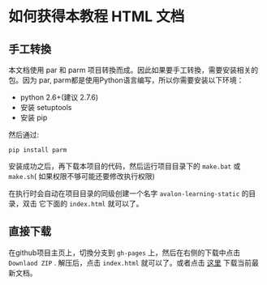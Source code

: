 # 如何获得本教程 HTML 文档

## 手工转換

本文档使用 par 和 parm 项目转換而成。因此如果要手工转換，需要安装相关的包。因为
par, parm都是使用Python语言编写，所以你需要安装以下环境：

* python 2.6+(建议 2.7.6)
* 安装 setuptools
* 安装 pip

然后通过:

```
pip install parm
```

安装成功之后，再下载本项目的代码，然后运行项目目录下的 `make.bat` 或 `make.sh`(
如果权限不够可能还要修改执行权限)

在执行时会自动在项目目录的同级创建一个名字 `avalon-learning-static` 的目录，双击
它下面的 `index.html` 就可以了。

## 直接下载

在github项目主页上，切換分支到 `gh-pages` 上，然后在右侧的下载中点击 `Downlaod ZIP` .
解压后，点击 `index.html` 就可以了。或者点击 [这里](https://github.com/limodou/avalon-learning/archive/gh-pages.zip) 
下载当前最新文档。